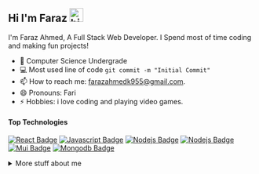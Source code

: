 ## Hi I'm Faraz <img src="https://user-images.githubusercontent.com/1303154/88677602-1635ba80-d120-11ea-84d8-d263ba5fc3c0.gif" width="28px" height="28px" alt="hi">

I'm Faraz Ahmed, A Full Stack Web Developer. I Spend most of time coding and making fun projects!

<!-- TODO: Add last video link -->

- 🔭 Computer Science Undergrade
- :computer: Most used line of code `git commit -m "Initial Commit"`
- 📫 How to reach me: farazahmedk955@gmail.com.
- 😄 Pronouns: Fari
- ⚡ Hobbies: i love coding and playing video games.

#### Top Technologies

<!-- TODO: Make technologies links takes you to repositories -->

[![React Badge](https://img.shields.io/badge/-React-61DBFB?style=for-the-badge&labelColor=black&logo=react&logoColor=61DBFB)](#) [![Javascript Badge](https://img.shields.io/badge/-Javascript-F0DB4F?style=for-the-badge&labelColor=black&logo=javascript&logoColor=F0DB4F)](#) [![Nodejs Badge](https://img.shields.io/badge/-Nodejs-3C873A?style=for-the-badge&labelColor=black&logo=node.js&logoColor=3C873A)](#) [![Nodejs Badge](https://img.shields.io/badge/-express-3C873A?style=for-the-badge&labelColor=black&logo=express&logoColor=3C873A)](#) [![Mui Badge](https://img.shields.io/badge/-MUI-3C873A?style=for-the-badge&labelColor=black&logo=mui&logoColor=0018F9)](#) [![Mongodb Badge](https://img.shields.io/badge/-Mongodb-589636?style=for-the-badge&labelColor=black&logo=mongodb&logoColor=589636)](#)


<details>
<summary>
  More stuff about me
</summary>

<br >
i love reading coding blogs to keep myself up to date with the new technologies and trends, i work with frontend and backend technologies following mern stack, mostly i love doing backend stuff i find it fun, i love the Nodejs's event driven paradigm!
  
<br>
 
  <p>want to know more about me</p>
  <a href="https://faraz-personal-portfolio.netlify.app/">portfolio</a>
  <a href="https://www.linkedin.com/in/faraz-ahmed-27379a235/">linkedin</a>
  <a href="https://twitter.com/potato_prgramer">twitter</a>

</br>
</br>

#### Github Stats

![Ipenywis's github stats](https://github-readme-stats.vercel.app/api?username=GeekkyCoder&count_private=false&theme=tokyonight)

### Top Languages
[![Top Langs](https://github-readme-stats.vercel.app/api/top-langs/?username=GeekkyCoder)](https://github.com/GeekkyCoder/github-readme-stats)

</details>
